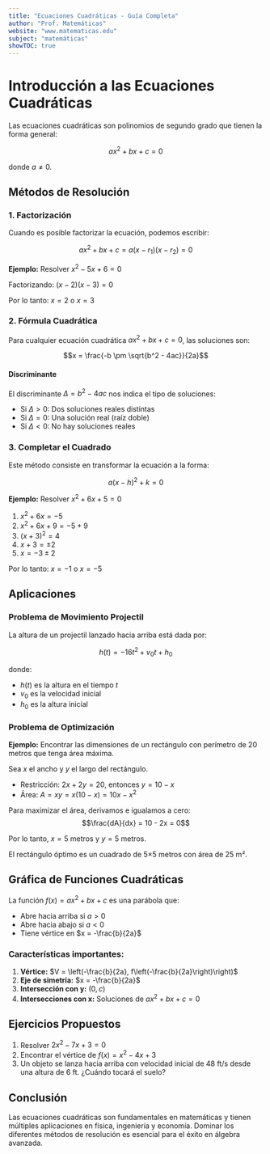 ```yaml
---
title: "Ecuaciones Cuadráticas - Guía Completa"
author: "Prof. Matemáticas"
website: "www.matematicas.edu"
subject: "matemáticas"
showTOC: true
---
```


# Introducción a las Ecuaciones Cuadráticas

Las ecuaciones cuadráticas son polinomios de segundo grado que tienen la forma general:

$$ax^2 + bx + c = 0$$

donde $a \neq 0$.

## Métodos de Resolución

### 1. Factorización

Cuando es posible factorizar la ecuación, podemos escribir:

$$ax^2 + bx + c = a(x - r_1)(x - r_2) = 0$$

**Ejemplo:** Resolver $x^2 - 5x + 6 = 0$

Factorizando: $(x - 2)(x - 3) = 0$

Por lo tanto: $x = 2$ o $x = 3$

### 2. Fórmula Cuadrática

Para cualquier ecuación cuadrática $ax^2 + bx + c = 0$, las soluciones son:

$$x = \frac{-b \pm \sqrt{b^2 - 4ac}}{2a}$$

#### Discriminante

El discriminante $\Delta = b^2 - 4ac$ nos indica el tipo de soluciones:

- Si $\Delta > 0$: Dos soluciones reales distintas
- Si $\Delta = 0$: Una solución real (raíz doble)
- Si $\Delta < 0$: No hay soluciones reales

### 3. Completar el Cuadrado

Este método consiste en transformar la ecuación a la forma:

$$a(x - h)^2 + k = 0$$

**Ejemplo:** Resolver $x^2 + 6x + 5 = 0$

1. $x^2 + 6x = -5$
2. $x^2 + 6x + 9 = -5 + 9$
3. $(x + 3)^2 = 4$
4. $x + 3 = \pm 2$
5. $x = -3 \pm 2$

Por lo tanto: $x = -1$ o $x = -5$

## Aplicaciones

### Problema de Movimiento Projectil

La altura de un projectil lanzado hacia arriba está dada por:

$$h(t) = -16t^2 + v_0t + h_0$$

donde:
- $h(t)$ es la altura en el tiempo $t$
- $v_0$ es la velocidad inicial
- $h_0$ es la altura inicial

### Problema de Optimización

**Ejemplo:** Encontrar las dimensiones de un rectángulo con perímetro de 20 metros que tenga área máxima.

Sea $x$ el ancho y $y$ el largo del rectángulo.

- Restricción: $2x + 2y = 20$, entonces $y = 10 - x$
- Área: $A = xy = x(10 - x) = 10x - x^2$

Para maximizar el área, derivamos e igualamos a cero:
$$\frac{dA}{dx} = 10 - 2x = 0$$

Por lo tanto, $x = 5$ metros y $y = 5$ metros.

El rectángulo óptimo es un cuadrado de 5×5 metros con área de 25 m².

## Gráfica de Funciones Cuadráticas

La función $f(x) = ax^2 + bx + c$ es una parábola que:

- Abre hacia arriba si $a > 0$
- Abre hacia abajo si $a < 0$
- Tiene vértice en $x = -\frac{b}{2a}$

### Características importantes:

1. **Vértice:** $V = \left(-\frac{b}{2a}, f\left(-\frac{b}{2a}\right)\right)$
2. **Eje de simetría:** $x = -\frac{b}{2a}$
3. **Intersección con y:** $(0, c)$
4. **Intersecciones con x:** Soluciones de $ax^2 + bx + c = 0$

## Ejercicios Propuestos

1. Resolver $2x^2 - 7x + 3 = 0$
2. Encontrar el vértice de $f(x) = x^2 - 4x + 3$
3. Un objeto se lanza hacia arriba con velocidad inicial de 48 ft/s desde una altura de 6 ft. ¿Cuándo tocará el suelo?

## Conclusión

Las ecuaciones cuadráticas son fundamentales en matemáticas y tienen múltiples aplicaciones en física, ingeniería y economía. Dominar los diferentes métodos de resolución es esencial para el éxito en álgebra avanzada.
